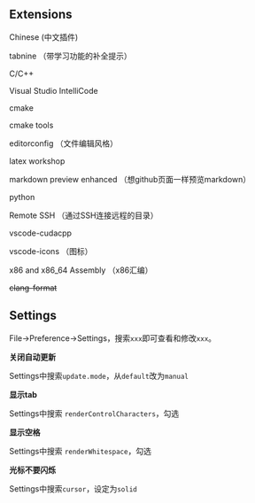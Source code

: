 ## Extensions

Chinese (中文插件)

tabnine （带学习功能的补全提示）

C/C++

Visual Studio IntelliCode

cmake

cmake tools

editorconfig （文件编辑风格）

latex workshop

markdown preview enhanced （想github页面一样预览markdown）

python

Remote SSH （通过SSH连接远程的目录）

vscode-cudacpp

vscode-icons （图标）

x86 and x86_64 Assembly （x86汇编）

<del>clang-format</del>

## Settings

File->Preference->Settings，搜索`xxx`即可查看和修改`xxx`。

**关闭自动更新**

Settings中搜索`update.mode`，从`default`改为`manual`


**显示tab**

Settings中搜索 `renderControlCharacters`，勾选


**显示空格**

Settings中搜索 `renderWhitespace`，勾选


**光标不要闪烁**

Settings中搜索`cursor`，设定为`solid`

